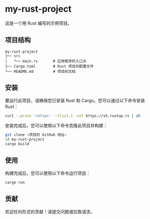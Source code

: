# my-rust-project

这是一个用 Rust 编写的示例项目。

## 项目结构

```
my-rust-project
├── src
│   └── main.rs       # 应用程序的入口点
├── Cargo.toml        # Rust 项目的配置文件
└── README.md         # 项目的文档
```

## 安装

要运行此项目，请确保您已安装 Rust 和 Cargo。您可以通过以下命令安装 Rust：

```bash
curl --proto '=https' --tlsv1.2 -sSf https://sh.rustup.rs | sh
```

安装完成后，您可以使用以下命令克隆此项目并构建：

```bash
git clone <项目的 GitHub 地址>
cd my-rust-project
cargo build
```

## 使用

构建完成后，您可以使用以下命令运行项目：

```bash
cargo run
```

## 贡献

欢迎任何形式的贡献！请提交问题或拉取请求。